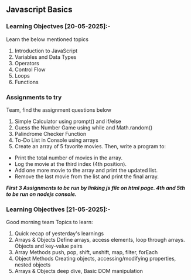 ## Javascript Basics

### Learning Objectves [20-05-2025]:-

Learn the below mentioned topics
1. Introduction to JavaScript
2. Variables and Data Types
3. Operators
4. Control Flow
5. Loops
6. Functions

### Assignments to try

Team,
find the assignment questions below
1. Simple Calculator using prompt() and if/else
2. Guess the Number Game using while and Math.random()
3. Palindrome Checker Function
4. To-Do List in Console using arrays
5. Create an array of 5 favorite movies. Then, write a program to:
- Print the total number of movies in the array.
- Log the movie at the third index (4th position).
- Add one more movie to the array and print the updated list.
- Remove the last movie from the list and print the final array.


***First 3 Assignments to be run by linking js file on html page. 4th and 5th to be run on nodejs console.***


### Learning Objectives [21-05-2025]:-

Good morning team
Topics to learn:
1. Quick recap of yesterday's learnings 
2. Arrays & Objects
Define arrays, access elements, loop through arrays. Objects and key-value pairs
3. Array Methods
push, pop, shift, unshift, map, filter, forEach
4. Object Methods
Creating objects, accessing/modifying properties, nested objects
5. Arrays & Objects deep dive, Basic DOM manipulation
